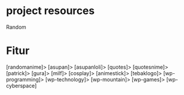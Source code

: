 # project resources
Random

# Fitur 
[randomanime]>
[asupan]>
[asupanloli]>
[quotes]>
[quotesnime]>
[patrick]>
[gura]>
[milf]>
[cosplay]>
[animestick]>
[tebaklogo]>
[wp-programming]>
[wp-technology]>
[wp-mountain]>
[wp-games]>
[wp-cyberspace]
